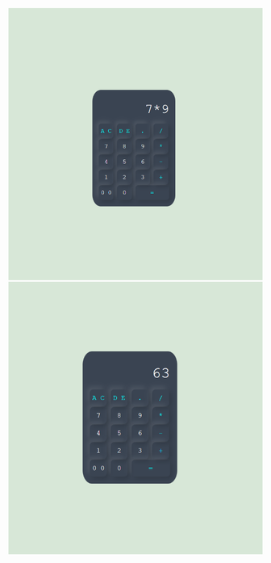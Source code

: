 ![Aperçu de la calculatrice](screens/Screen1.png)
![Aperçu de la calculatrice](screens/Screen2.png)
